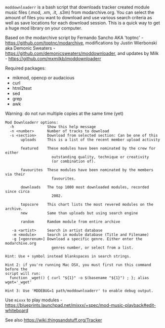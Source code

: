 `moddownloaderr` is a bash script that downloads tracker created module music files (.mod, .xm, .it, .s3m) from modarchive.org. You can select the amount of files you want to download and use various search criteria as well as save locations for each download session. This is a quick way to get a huge mod library on your computer.

Based on the modarchive script by Fernando Sancho AKA 'toptnc' - https://github.com/toptnc/modarchive, modifications by Justin Wierbonski aka Demonic Sweaters - https://github.com/demonicsweaters/moddownloader, and updates by Milk - https://github.com/mxmilkb/moddownloaderr

Required packages:
* mikmod, opencp or audacious
* curl
* html2text
* sed
* grep
* awk

Warning: do not run multiple copies at the same time (yet)

```
Mod Downloaderr options:
  -h               Show this help message
  -n <number>      Number of tracks to download
  -s <section>     Download from selected section: Can be one of this
       uploads     This is a list of the recent member upload activity
       
       featured    These modules have been nominated by the crew for either
                     outstanding quality, technique or creativity
                     (or combination of).
		     
       favourites  These modules have been nominated by the members via their
                     favourites.
		     
       downloads   The top 1000 most downloaded modules, recorded since circa
                     2002.
		     
       topscore    This chart lists the most revered modules on the archive.
       new         Same than uploads but using search engine
       
       random      Ramdom module from entire archive
       
   -a <artist>     Search in artist database
   -m <module>     Search in module database (Title and Filename)
   -g [<genrenum>] Download a specific genre. Either enter the modarchive.org
                     genres number, or select from a list.

Hint: Use + symbol instead blankspaces in search strings.

Hint 2: if you're running Mac OSX, you must first run this command before the
script will run:
  function _wget() { curl "${1}" -o $(basename "${1}") ; }; alias wget='_wget'
  
Hint 3: Use 'MDDEBUG=1 path/moddownloaderr' to enable debug output.
```

Use `mixxx` to play modules - https://blueprints.launchpad.net/mixxx/+spec/mod-music-playback#edit-whiteboard

See also https://wiki.thingsandstuff.org/Tracker
